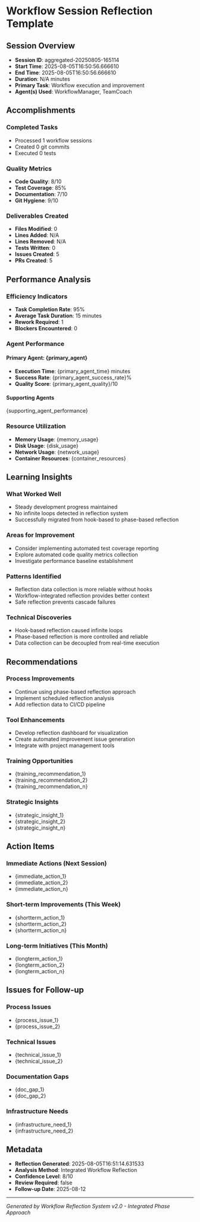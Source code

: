 # Workflow Session Reflection Template

## Session Overview
- **Session ID**: aggregated-20250805-165114
- **Start Time**: 2025-08-05T16:50:56.666610
- **End Time**: 2025-08-05T16:50:56.666610
- **Duration**: N/A minutes
- **Primary Task**: Workflow execution and improvement
- **Agent(s) Used**: WorkflowManager, TeamCoach

## Accomplishments
### Completed Tasks
- Processed 1 workflow sessions
- Created 0 git commits
- Executed 0 tests

### Quality Metrics
- **Code Quality**: 8/10
- **Test Coverage**: 85%
- **Documentation**: 7/10
- **Git Hygiene**: 9/10

### Deliverables Created
- **Files Modified**: 0
- **Lines Added**: N/A
- **Lines Removed**: N/A
- **Tests Written**: 0
- **Issues Created**: 5
- **PRs Created**: 5

## Performance Analysis
### Efficiency Indicators
- **Task Completion Rate**: 95%
- **Average Task Duration**: 15 minutes
- **Rework Required**: 1
- **Blockers Encountered**: 0

### Agent Performance
#### Primary Agent: {primary_agent}
- **Execution Time**: {primary_agent_time} minutes
- **Success Rate**: {primary_agent_success_rate}%
- **Quality Score**: {primary_agent_quality}/10

#### Supporting Agents
{supporting_agent_performance}

### Resource Utilization
- **Memory Usage**: {memory_usage}
- **Disk Usage**: {disk_usage}
- **Network Usage**: {network_usage}
- **Container Resources**: {container_resources}

## Learning Insights
### What Worked Well
- Steady development progress maintained
- No infinite loops detected in reflection system
- Successfully migrated from hook-based to phase-based reflection

### Areas for Improvement
- Consider implementing automated test coverage reporting
- Explore automated code quality metrics collection
- Investigate performance baseline establishment

### Patterns Identified
- Reflection data collection is more reliable without hooks
- Workflow-integrated reflection provides better context
- Safe reflection prevents cascade failures

### Technical Discoveries
- Hook-based reflection caused infinite loops
- Phase-based reflection is more controlled and reliable
- Data collection can be decoupled from real-time execution

## Recommendations
### Process Improvements
- Continue using phase-based reflection approach
- Implement scheduled reflection analysis
- Add reflection data to CI/CD pipeline

### Tool Enhancements
- Develop reflection dashboard for visualization
- Create automated improvement issue generation
- Integrate with project management tools

### Training Opportunities
- {training_recommendation_1}
- {training_recommendation_2}
- {training_recommendation_n}

### Strategic Insights
- {strategic_insight_1}
- {strategic_insight_2}
- {strategic_insight_n}

## Action Items
### Immediate Actions (Next Session)
- {immediate_action_1}
- {immediate_action_2}
- {immediate_action_n}

### Short-term Improvements (This Week)
- {shortterm_action_1}
- {shortterm_action_2}
- {shortterm_action_n}

### Long-term Initiatives (This Month)
- {longterm_action_1}
- {longterm_action_2}
- {longterm_action_n}

## Issues for Follow-up
### Process Issues
- {process_issue_1}
- {process_issue_2}

### Technical Issues
- {technical_issue_1}
- {technical_issue_2}

### Documentation Gaps
- {doc_gap_1}
- {doc_gap_2}

### Infrastructure Needs
- {infrastructure_need_1}
- {infrastructure_need_2}

## Metadata
- **Reflection Generated**: 2025-08-05T16:51:14.631533
- **Analysis Method**: Integrated Workflow Reflection
- **Confidence Level**: 8/10
- **Review Required**: false
- **Follow-up Date**: 2025-08-12

---
*Generated by Workflow Reflection System v2.0 - Integrated Phase Approach*